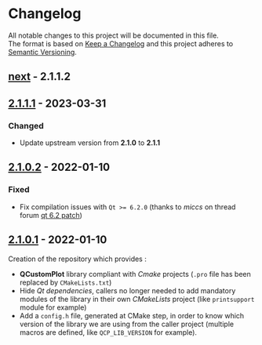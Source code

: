 # Changelog

All notable changes to this project will be documented in this file.  
The format is based on [Keep a Changelog] and this project adheres to [Semantic Versioning].

## [next] - 2.1.1.2

## [2.1.1.1] - 2023-03-31
### Changed
- Update upstream version from **2.1.0** to **2.1.1**

## [2.1.0.2] - 2022-01-10
### Fixed
- Fix compilation issues with `Qt >= 6.2.0` (thanks to _miccs_ on thread forum [qt 6.2 patch][path-qt-6.2])

## [2.1.0.1] - 2022-01-10

Creation of the repository which provides :
- **QCustomPlot** library compliant with _Cmake_ projects (`.pro` file has been replaced by `CMakeLists.txt`)
- Hide _Qt dependencies_, callers no longer needed to add mandatory modules of the library in their own _CMakeLists_ project (like `printsupport` module for example)
- Add a `config.h` file, generated at CMake step, in order to know which version of the library we are using from the caller project (multiple macros are defined, like `QCP_LIB_VERSION` for example).

<!-- Links -->
[keep a changelog]: https://keepachangelog.com/en/1.0.0/
[semantic versioning]: https://semver.org/spec/v2.0.0.html

<!-- Versions -->
[next]: https://github.com/legerch/QCustomPlot-library/compare/2.1.1.1...dev

[2.1.1.1]: https://github.com/legerch/QCustomPlot-library/compare/2.1.0.2...2.1.1.1
[2.1.0.2]: https://github.com/legerch/QCustomPlot-library/compare/2.1.0.1...2.1.0.2
[2.1.0.1]: https://github.com/legerch/QCustomPlot-library/releases/tag/2.1.0.1

<!-- Links to patches -->
[path-qt-6.2]: https://www.qcustomplot.com/index.php/support/forum/2380
